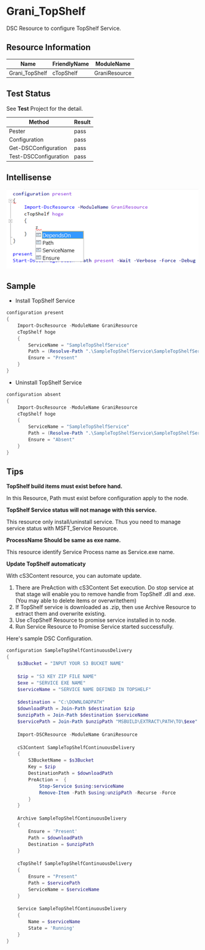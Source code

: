 Grani_TopShelf
============

DSC Resource to configure TopShelf Service.

Resource Information
----

Name | FriendlyName | ModuleName 
-----|-----|-----
Grani_TopShelf | cTopShelf | GraniResource

Test Status
----

See **Test** Project for the detail.

Method | Result
----|----
Pester| pass
Configuration| pass
Get-DSCConfiguration| pass
Test-DSCConfiguration| pass

Intellisense
----

![](cTopShelf.png)

Sample
----

- Install TopShelf Service

```powershell
configuration present
{
    Import-DscResource -ModuleName GraniResource
    cTopShelf hoge
    {
        ServiceName = "SampleTopShelfService"
        Path = (Resolve-Path ".\SampleTopShelfService\SampleTopShelfService\bin\Debug\SampleTopShelfService.exe").Path
        Ensure = "Present"
    }
}
```

- Uninstall TopShelf Service

```powershell
configuration absent
{
    Import-DscResource -ModuleName GraniResource
    cTopShelf hoge
    {
        ServiceName = "SampleTopShelfService"
        Path = (Resolve-Path ".\SampleTopShelfService\SampleTopShelfService\bin\Debug\SampleTopShelfService.exe").Path
        Ensure = "Absent"
    }
}
```

Tips
----

**TopShelf build items must exist before hand.**

In this Resource, Path must exist before configuration apply to the node.

**TopShelf Service status will not manage with this service.**

This resource only install/uninstall service. Thus you need to manage service status with MSFT_Service Resource.

**ProcessName Should be same as exe name.**

This resource identify Service Process name as Service.exe name.

**Update TopShelf automaticaty**

With cS3Content resource, you can automate update. 

1. There are PreAction with cS3Content Set execution. Do stop service at that stage will enable you to remove handle from TopShelf .dll and .exe. (You may able to delete items or overwritethem)
2. If TopShelf service is downloaded as .zip, then use Archive Resource to extract them and overwrite existing.
3. Use cTopShelf Resource to promise service installed in to node.
4. Run Service Resource to Promise Service started successfully.

Here's sample DSC Configuration.

```powershell
configuration SampleTopShelfContinuousDelivery
{
    $s3Bucket = "INPUT YOUR S3 BUCKET NAME"

    $zip = "S3 KEY ZIP FILE NAME"
	$exe = "SERVICE EXE NAME"
    $serviceName = "SERVICE NAME DEFINED IN TOPSHELF"

    $destination = "C:\DOWNLOADPATH"
    $downloadPath = Join-Path $destination $zip
    $unzipPath = Join-Path $destination $serviceName
    $servicePath = Join-Path $unzipPath "MSBUILD\EXTRACT\PATH\TO\$exe"

    Import-DSCResource -ModuleName GraniResource

    cS3Content SampleTopShelfContinuousDelivery
    {
        S3BucketName = $s3Bucket
        Key = $zip
        DestinationPath = $downloadPath
        PreAction =  {
            Stop-Service $using:serviceName
            Remove-Item -Path $using:unzipPath -Recurse -Force
        }
    }

    Archive SampleTopShelfContinuousDelivery
    {
        Ensure = 'Present'
        Path = $downloadPath
        Destination = $unzipPath
    }

    cTopShelf SampleTopShelfContinuousDelivery
    {
        Ensure = "Present"
        Path = $servicePath
        ServiceName = $serviceName
    }

    Service SampleTopShelfContinuousDelivery
    {
        Name = $serviceName
        State = 'Running'
    }
}
```